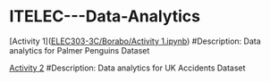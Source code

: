 # ITELEC---Data-Analytics

[Activity 1]([ELEC303-3C/Borabo/Activity 1.ipynb](https://github.com/jkayekaye/ITELEC---Data-Analytics.git))
#Description: Data analytics for Palmer Penguins Dataset

[Activity 2](ELEC303-3C/Borabo/Activity2.ipynb)
#Description: Data analytics for UK Accidents Dataset

